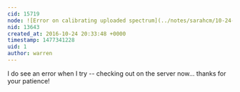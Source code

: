 ```yaml
---
cid: 15719
node: ![Error on calibrating uploaded spectrum](../notes/sarahcm/10-24-2016/endless-spinning)
nid: 13643
created_at: 2016-10-24 20:33:48 +0000
timestamp: 1477341228
uid: 1
author: warren
---
```


I do see an error when I try -- checking out on the server now... thanks for your patience! 